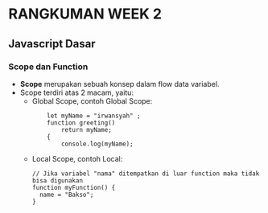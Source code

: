 # RANGKUMAN WEEK 2
## **Javascript Dasar**
### Scope dan Function
- **Scope** merupakan sebuah konsep dalam flow data variabel.
- Scope terdiri atas 2 macam, yaitu:
  - Global Scope, contoh Global Scope:
    ```global
        let myName = "irwansyah" ; 
        function greeting()
            return myName;
        {
            console.log(myName);
    ```
  - Local Scope, contoh Local:
    ```local
    // Jika variabel "nama" ditempatkan di luar function maka tidak bisa digunakan
    function myFunction() {   
      name = "Bakso";   
    }
    ```
